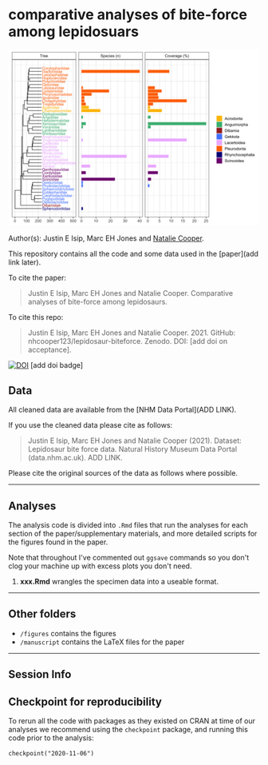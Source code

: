 # comparative analyses of bite-force among lepidosuars

![alt text](https://github.com/nhcooper123/lepidosaur-biteforce/raw/main/figures/phylogeny-data-coverage-colours.png)


Author(s): Justin E Isip, Marc EH Jones and [Natalie Cooper](mailto:natalie.cooper.@nhm.ac.uk).

This repository contains all the code and some data used in the [paper](add link later). 

To cite the paper: 
> Justin E Isip, Marc EH Jones and Natalie Cooper. Comparative analyses of bite-force among lepidosaurs.

To cite this repo: 
> Justin E Isip, Marc EH Jones and Natalie Cooper. 2021. GitHub: nhcooper123/lepidosaur-biteforce. Zenodo. DOI: [add doi on acceptance].

[![DOI](https://zenodo.org/badge/161480153.svg)](https://zenodo.org/badge/latestdoi/161480153) [add doi badge]

## Data
All cleaned data are available from the [NHM Data Portal](ADD LINK).

If you use the cleaned data please cite as follows: 
> Justin E Isip, Marc EH Jones and Natalie Cooper (2021). Dataset: Lepidosaur bite force data. Natural History Museum Data Portal (data.nhm.ac.uk). ADD LINK.

Please cite the original sources of the data as follows where possible.

-------
## Analyses
The analysis code is divided into `.Rmd` files that run the analyses for each section of the paper/supplementary materials, and more detailed scripts for the figures found in the paper.

Note that throughout I've commented out `ggsave` commands so you don't clog your machine up with excess plots you don't need.

1. **xxx.Rmd** wrangles the specimen data into a useable format.


-------
## Other folders

* `/figures` contains the figures
* `/manuscript` contains the LaTeX files for the paper

-------
## Session Info


## Checkpoint for reproducibility
To rerun all the code with packages as they existed on CRAN at time of our analyses we recommend using the `checkpoint` package, and running this code prior to the analysis:

```{r}
checkpoint("2020-11-06")
```
